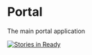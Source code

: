 # Portal
The main portal application 

[![Stories in Ready](https://badge.waffle.io/Paedagogus/Portal.svg?label=ready&title=Ready)](http://waffle.io/Paedagogus/Portal)
